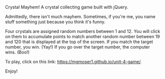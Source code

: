 Crystal Mayhem!
A crystal collecting game built with jQuery.

Admittedly, there isn't much mayhem. Sometimes, if you're me, you name stuff something just because you think it's funny.

Four crystals are assigned random numbers between 1 and 12. You will click on them to accumulate points to match another random number between 19 and 120 that is displayed at the top of the screen. If you match the target number, you win. (Yay!) If you go over the target number, the computer wins. (Boo!)

To play, click on this link: https://mgmoser1.github.io/unit-4-game/.

Enjoy!
